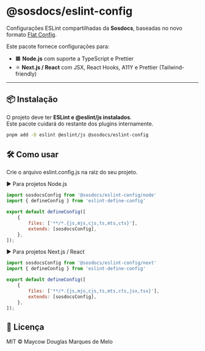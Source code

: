 # @sosdocs/eslint-config

Configurações ESLint compartilhadas da **Sosdocs**, baseadas no novo formato [Flat Config](https://eslint.org/docs/latest/use/configure/configuration-files-new).

Este pacote fornece configurações para:

- 🟫 **Node.js** com suporte a TypeScript e Prettier
- ⚛️ **Next.js / React** com JSX, React Hooks, A11Y e Prettier (Tailwind-friendly)

---

## 📦 Instalação

O projeto deve ter **ESLint e @eslint/js instalados**.  
Este pacote cuidará do restante dos plugins internamente.

```bash
pnpm add -D eslint @eslint/js @sosdocs/eslint-config
```

## 🛠️ Como usar

Crie o arquivo eslint.config.js na raiz do seu projeto.

▶️ Para projetos Node.js
```js
import sosdocsConfig from '@sosdocs/eslint-config/node'
import { defineConfig } from 'eslint-define-config'

export default defineConfig([
	{
		files: ['**/*.{js,mjs,cjs,ts,mts,cts}'],
		extends: [sosdocsConfig],
	},
]);
```

▶️ Para projetos Next.js / React
```js
import sosdocsConfig from '@sosdocs/eslint-config/next'
import { defineConfig } from 'eslint-define-config'

export default defineConfig([
	{
		files: ['**/*.{js,mjs,cjs,ts,mts,cts,jsx,tsx}'],
		extends: [sosdocsConfig],
	},
]);
```

## 📜 Licença

MIT © Maycow Douglas Marques de Melo